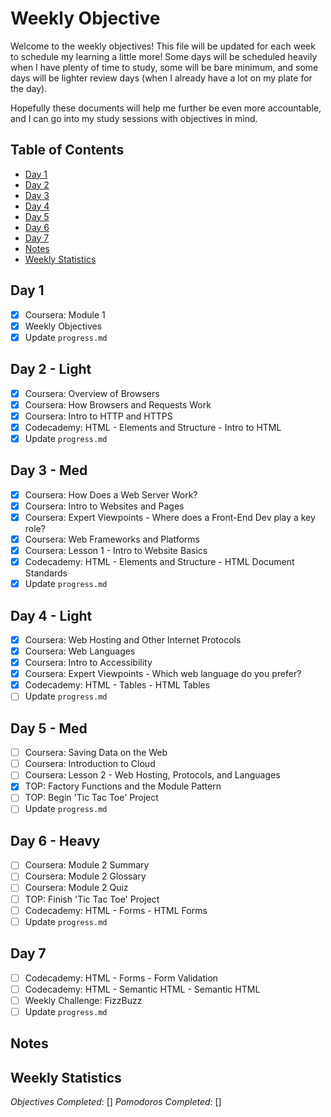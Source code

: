 # Weekly Objective

Welcome to the weekly objectives! This file will be updated for each week to schedule my learning a little more! Some days will be scheduled heavily when I have plenty of time to study, some will be bare minimum, and some days will be lighter review days (when I already have a lot on my plate for the day).

Hopefully these documents will help me further be even more accountable, and I can go into my study sessions with objectives in mind.

## Table of Contents

- [Day 1](#day-1)
- [Day 2](#day-2)
- [Day 3](#day-3)
- [Day 4](#day-4)
- [Day 5](#day-5)
- [Day 6](#day-6)
- [Day 7](#day-7)
- [Notes](#notes)
- [Weekly Statistics](#weekly-statistics)

## Day 1

- [x] Coursera: Module 1
- [x] Weekly Objectives
- [x] Update `progress.md`

## Day 2 - Light

- [x] Coursera: Overview of Browsers
- [x] Coursera: How Browsers and Requests Work
- [x] Coursera: Intro to HTTP and HTTPS
- [x] Codecademy: HTML - Elements and Structure - Intro to HTML
- [x] Update `progress.md`

## Day 3 - Med

- [x] Coursera: How Does a Web Server Work?
- [x] Coursera: Intro to Websites and Pages
- [x] Coursera: Expert Viewpoints - Where does a Front-End Dev play a key role?
- [x] Coursera: Web Frameworks and Platforms
- [x] Coursera: Lesson 1 - Intro to Website Basics
- [x] Codecademy: HTML - Elements and Structure - HTML Document Standards
- [x] Update `progress.md`

## Day 4 - Light

- [x] Coursera: Web Hosting and Other Internet Protocols
- [x] Coursera: Web Languages
- [x] Coursera: Intro to Accessibility
- [x] Coursera: Expert Viewpoints - Which web language do you prefer?
- [x] Codecademy: HTML - Tables - HTML Tables
- [ ] Update `progress.md`

## Day 5 - Med

- [ ] Coursera: Saving Data on the Web
- [ ] Coursera: Introduction to Cloud
- [ ] Coursera: Lesson 2 - Web Hosting, Protocols, and Languages
- [x] TOP: Factory Functions and the Module Pattern
- [ ] TOP: Begin 'Tic Tac Toe' Project
- [ ] Update `progress.md`

## Day 6 - Heavy 
- [ ] Coursera: Module 2 Summary
- [ ] Coursera: Module 2 Glossary
- [ ] Coursera: Module 2 Quiz
- [ ] TOP: Finish 'Tic Tac Toe' Project
- [ ] Codecademy: HTML - Forms - HTML Forms
- [ ] Update `progress.md`

## Day 7

- [ ] Codecademy: HTML - Forms - Form Validation
- [ ] Codecademy: HTML - Semantic HTML - Semantic HTML
- [ ] Weekly Challenge: FizzBuzz
- [ ] Update `progress.md`

## Notes

## Weekly Statistics

*Objectives Completed*: []
*Pomodoros Completed*: []